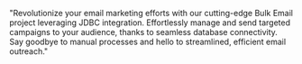 "Revolutionize your email marketing efforts with our cutting-edge Bulk Email project leveraging JDBC integration. Effortlessly manage and send targeted campaigns to your audience, thanks to seamless database connectivity. Say goodbye to manual processes and hello to streamlined, efficient email outreach."

